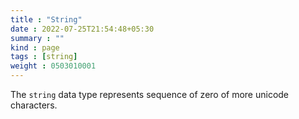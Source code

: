 ```yaml
---
title : "String"
date : 2022-07-25T21:54:48+05:30
summary : ""
kind : page 
tags : [string]
weight : 0503010001
---
```


The `string` data type represents sequence of zero of more unicode characters. 

<!--more-->

